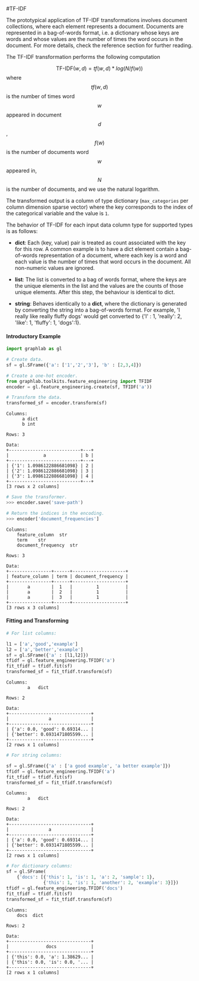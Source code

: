 #TF-IDF

The prototypical application of TF-IDF transformations involves
document collections, where each element represents a document. Documents are represented in a
bag-of-words format, i.e. a dictionary whose keys are words and whose
values are the number of times the word occurs in the document. For more
details, check the reference section for further reading.

The TF-IDF transformation performs the following computation

$$
    \mbox{TF-IDF}(w, d) = tf(w, d) * log(N / f(w))
$$
where $$tf(w, d)$$ is the number of times word $$w$$ appeared in
document $$d$$, $$f(w)$$ is the number of documents word $$w$$
appeared in, $$N$$ is the number of documents, and we use the
natural logarithm.

The transformed output is a column of type dictionary
(`max_categories` per column dimension sparse vector) where the key
corresponds to the index of the categorical variable and the value is `1`.

The behavior of TF-IDF for each input data column type for supported types
is as follows:


- **dict**: Each (key, value) pair is treated as count associated with
  the key for this row. A common example is to have a dict
  element contain a bag-of-words representation of a document,
  where each key is a word and each value is the number of times
  that word occurs in the document. All non-numeric values are
  ignored.

- **list**: The list is converted to a bag of words format, where the keys
  are the unique elements in the list and the values are the
  counts of those unique elements. After this step, the behaviour
  is identical to dict.

- **string**: Behaves identically to a **dict**, where the dictionary is
  generated by converting the string into a bag-of-words
  format. For example, 'I really like really fluffy dogs'
   would get converted to {'I' : 1, 'really': 2, 'like': 1,
   'fluffy': 1, 'dogs':1}.

#### Introductory Example

```python
import graphlab as gl

# Create data.
sf = gl.SFrame({'a': ['1','2','3'], 'b' : [2,3,4]})

# Create a one-hot encoder.
from graphlab.toolkits.feature_engineering import TFIDF
encoder = gl.feature_engineering.create(sf, TFIDF('a'))

# Transform the data.
transformed_sf = encoder.transform(sf)
```
```no-highlight
Columns:
      a dict
      b int

Rows: 3

Data:
+---------------------------+---+
|             a             | b |
+---------------------------+---+
| {'1': 1.0986122886681098} | 2 |
| {'2': 1.0986122886681098} | 3 |
| {'3': 1.0986122886681098} | 4 |
+---------------------------+---+
[3 rows x 2 columns]
```
```python
# Save the transformer.
>>> encoder.save('save-path')

# Return the indices in the encoding.
>>> encoder['document_frequencies']
```
```no-highlight
Columns:
    feature_column  str
    term    str
    document_frequency  str

Rows: 3

Data:
+----------------+------+--------------------+
| feature_column | term | document_frequency |
+----------------+------+--------------------+
|       a        |  1   |         1          |
|       a        |  2   |         1          |
|       a        |  3   |         1          |
+----------------+------+--------------------+
[3 rows x 3 columns]

```

#### Fitting and Transforming

```python
# For list columns:

l1 = ['a','good','example']
l2 = ['a','better','example']
sf = gl.SFrame({'a' : [l1,l2]})
tfidf = gl.feature_engineering.TFIDF('a')
fit_tfidf = tfidf.fit(sf)
transformed_sf = fit_tfidf.transform(sf)
```
```no-highlight
Columns:
        a   dict

Rows: 2

Data:
+-------------------------------+
|               a               |
+-------------------------------+
| {'a': 0.0, 'good': 0.69314... |
| {'better': 0.6931471805599... |
+-------------------------------+
[2 rows x 1 columns]
```
```python
# For string columns:

sf = gl.SFrame({'a' : ['a good example', 'a better example']})
tfidf = gl.feature_engineering.TFIDF('a')
fit_tfidf = tfidf.fit(sf)
transformed_sf = fit_tfidf.transform(sf)
```
```no-highlight
Columns:
        a   dict

Rows: 2

Data:
+-------------------------------+
|               a               |
+-------------------------------+
| {'a': 0.0, 'good': 0.69314... |
| {'better': 0.6931471805599... |
+-------------------------------+
[2 rows x 1 columns]
```
```python
# For dictionary columns:
sf = gl.SFrame(
    {'docs': [{'this': 1, 'is': 1, 'a': 2, 'sample': 1},
              {'this': 1, 'is': 1, 'another': 2, 'example': 3}]})
tfidf = gl.feature_engineering.TFIDF('docs')
fit_tfidf = tfidf.fit(sf)
transformed_sf = fit_tfidf.transform(sf)
```
```no-highlight
Columns:
    docs  dict

Rows: 2

Data:
+-------------------------------+
|              docs             |
+-------------------------------+
| {'this': 0.0, 'a': 1.38629... |
| {'this': 0.0, 'is': 0.0, '... |
+-------------------------------+
[2 rows x 1 columns]
```
